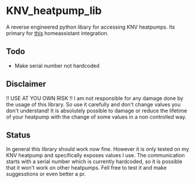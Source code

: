 # KNV_heatpump_lib
A reverse engineered python libary for accessing KNV heatpumps. Its primary for [this](https://github.com/LDprg/KNV_heatpump_ha) homeassistant integration.

## Todo
- Make serial number not hardcoded

## Disclaimer
!! USE AT YOU OWN RISK !!
I am not responsible for any damage done by the usage of this library. So use it carefully and don't change values you don't understand! It is absolutely possible to damage or reduce the lifetime of your heatpump with the change of some values in a non controlled way.

## Status
In general this library should work now fine. However it is only tested on my KNV heatpump and specifically exposes values I use. The communication starts with a serial number which is currently hardcoded, so it is possible that it won't work on other heatpumps. Fell free to test it and make suggesstions or even better a pr.
